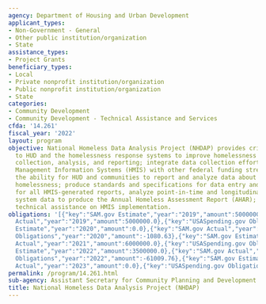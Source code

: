 ```yaml
---
agency: Department of Housing and Urban Development
applicant_types:
- Non-Government - General
- Other public institution/organization
- State
assistance_types:
- Project Grants
beneficiary_types:
- Local
- Private nonprofit institution/organization
- Public nonprofit institution/organization
- State
categories:
- Community Development
- Community Development - Technical Assistance and Services
cfda: '14.261'
fiscal_year: '2022'
layout: program
objective: National Homeless Data Analysis Project (NHDAP) provides critical resources
  to HUD and the homelessness response systems to improve homelessness response data
  collection, analysis, and reporting; integrate data collection efforts in Homeless
  Management Information Systems (HMIS) with other federal funding streams; enhance
  the ability for HUD and communities to report and analyze data about persons experiencing
  homelessness; produce standards and specifications for data entry and reporting
  for all HMIS-generated reports, analyze point-in-time and longitudinal analysis
  system data to produce the Annual Homeless Assessment Report (AHAR); and provide
  technical assistance on HMIS implementation.
obligations: '[{"key":"SAM.gov Estimate","year":"2019","amount":5000000.0},{"key":"SAM.gov
  Actual","year":"2019","amount":5000000.0},{"key":"USASpending.gov Obligations","year":"2019","amount":4963360.39},{"key":"SAM.gov
  Estimate","year":"2020","amount":0.0},{"key":"SAM.gov Actual","year":"2020","amount":0.0},{"key":"USASpending.gov
  Obligations","year":"2020","amount":-1080.63},{"key":"SAM.gov Estimate","year":"2021","amount":6000000.0},{"key":"SAM.gov
  Actual","year":"2021","amount":6000000.0},{"key":"USASpending.gov Obligations","year":"2021","amount":-40781.34},{"key":"SAM.gov
  Estimate","year":"2022","amount":3500000.0},{"key":"SAM.gov Actual","year":"2022","amount":14000097.0},{"key":"USASpending.gov
  Obligations","year":"2022","amount":-61009.76},{"key":"SAM.gov Estimate","year":"2023","amount":4550000.0},{"key":"SAM.gov
  Actual","year":"2023","amount":0.0},{"key":"USASpending.gov Obligations","year":"2023","amount":-54103.1}]'
permalink: /program/14.261.html
sub-agency: Assistant Secretary for Community Planning and Development
title: National Homeless Data Analysis Project (NHDAP)
---
```


